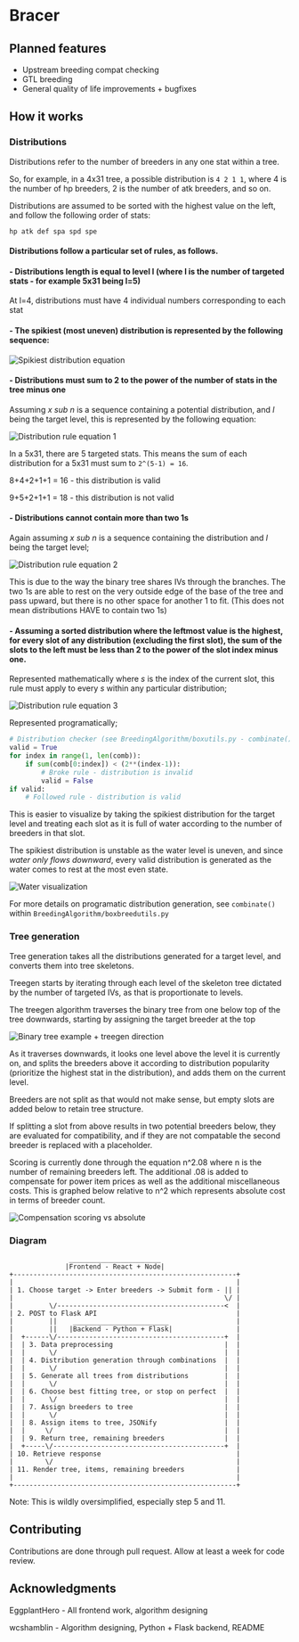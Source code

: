# Bracer

## Planned features

- Upstream breeding compat checking
- GTL breeding
- General quality of life improvements + bugfixes

## How it works

### Distributions
Distributions refer to the number of breeders in any one stat within a tree.

So, for example, in a 4x31 tree, a possible distribution is `4 2 1 1`, where 4 is the number of hp breeders, 2 is the number of atk breeders, and so on.

Distributions are assumed to be sorted with the highest value on the left, and follow the following order of stats:

`hp atk def spa spd spe`


#### Distributions follow a particular set of rules, as follows.
#### - Distributions length is equal to level l (where l is the number of targeted stats - for example 5x31 being l=5)

At l=4, distributions must have 4 individual numbers corresponding to each stat


#### - The spikiest (most uneven) distribution is represented by the following sequence:

![Spikiest distribution equation](https://imgur.com/tnSH9jM.png)



#### - Distributions must sum to 2 to the power of the number of stats in the tree minus one
Assuming *x sub n* is a sequence containing a potential distribution, and *l* being the target level, this is represented by the following equation:

![Distribution rule equation 1](https://imgur.com/KBMTX0I.png)



In a 5x31, there are 5 targeted stats. This means the sum of each distribution for a 5x31 must sum to `2^(5-1) = 16`.


8+4+2+1+1 = 16 - this distribution is valid

9+5+2+1+1 = 18 - this distribution is not valid


#### - Distributions cannot contain more than two 1s
Again assuming *x sub n* is a sequence containing the distribution and *l* being the target level;

![Distribution rule equation 2](https://imgur.com/dPX68VM.png)

This is due to the way the binary tree shares IVs through the branches.
The two 1s are able to rest on the very outside edge of the base of the tree and pass upward, but there is no other space for another 1 to fit. (This does not mean distributions HAVE to contain two 1s)


#### - Assuming a sorted distribution where the leftmost value is the highest, for every slot of any distribution (excluding the first slot), the sum of the slots to the left must be less than 2 to the power of the slot index minus one.

Represented mathematically where *s* is the index of the current slot, this rule must apply to every *s* within any particular distribution;

![Distribution rule equation 3](https://imgur.com/PQzMfMWS.png)


Represented programatically;
```py
# Distribution checker (see BreedingAlgorithm/boxutils.py - combinate())
valid = True
for index in range(1, len(comb)):
    if sum(comb[0:index]) < (2**(index-1)):
        # Broke rule - distribution is invalid
        valid = False
if valid:
    # Followed rule - distribution is valid
```

This is easier to visualize by taking the spikiest distribution for the target level and treating each slot as it is full of water according to the number of breeders in that slot.

The spikiest distribution is unstable as the water level is uneven, and since *water only flows downward*, every valid distribution is generated as the water comes to rest at the most even state.

![Water visualization](https://i.imgur.com/QWVxDfI.png)

For more details on programatic distribution generation, see `combinate()` within `BreedingAlgorithm/boxbreedutils.py`

### Tree generation
Tree generation takes all the distributions generated for a target level, and converts them into tree skeletons.

Treegen starts by iterating through each level of the skeleton tree dictated by the number of targeted IVs, as that is proportionate to levels.

The treegen algorithm traverses the binary tree from one below top of the tree downwards, starting by assigning the target breeder at the top

![Binary tree example + treegen direction](https://imgur.com/XYI5E7H.png)

As it traverses downwards, it looks one level above the level it is currently on, and splits the breeders above it according to distribution popularity (prioritize the highest stat in the distribution), and adds them on the current level.

Breeders are not split as that would not make sense, but empty slots are added below to retain tree structure. 

If splitting a slot from above results in two potential breeders below, they are evaluated for compatibility, and if they are not compatable the second breeder is replaced with a placeholder.

Scoring is currently done through the equation n^2.08 where n is the number of remaining breeders left. The additional .08 is added to compensate for power item prices as well as the additional miscellaneous costs. This is graphed below relative to n^2 which represents absolute cost in terms of breeder count.

![Compensation scoring vs absolute](https://imgur.com/ftiIHVy.png)

### Diagram
```
               _______________________
              |Frontend - React + Node|
+--------------------------------------------------------+
|                                                        |
| 1. Choose target -> Enter breeders -> Submit form - || |
|                                                     \/ |
|         \/------------------------------------------<  |
| 2. POST to Flask API                                   |
|         ||    ________________________                 |
|         ||   |Backend - Python + Flask|                |
|  +------\/------------------------------------------+  |
|  | 3. Data preprocessing                            |  |
|  |      \/                                          |  |
|  | 4. Distribution generation through combinations  |  |
|  |      \/                                          |  |
|  | 5. Generate all trees from distributions         |  |
|  |      \/                                          |  |
|  | 6. Choose best fitting tree, or stop on perfect  |  |
|  |      \/                                          |  |
|  | 7. Assign breeders to tree                       |  |
|  |      \/                                          |  |
|  | 8. Assign items to tree, JSONify                 |  |
|  |     \/                                           |  |
|  | 9. Return tree, remaining breeders               |  |
|  +-----\/-------------------------------------------+  |
| 10. Retrieve response                                  |
|        \/                                              |
| 11. Render tree, items, remaining breeders             |
|                                                        |
+--------------------------------------------------------+
```
Note: This is wildly oversimplified, especially step 5 and 11.

## Contributing
Contributions are done through pull request. Allow at least a week for code review.

## Acknowledgments
EggplantHero - All frontend work, algorithm designing

wcshamblin - Algorithm designing,  Python + Flask backend, README